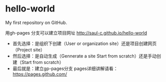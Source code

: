 # hello-world
My first repository on GitHub.


用gh-pages 分支可以建立项目网址
http://saul-c.github.io/hello-world

* 首先选择：是组织下创建（User or organization site）还是项目创建网页（Project site）
* 然后选择：是自动生成（Gennerate a site Start from scratch）还是手动创建（Start from scratch）
* 最后就是：建立gp-pages分支
pages详细讲解请看：https://pages.github.com/
